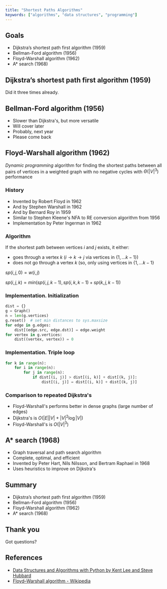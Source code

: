 ```yaml
---
title: "Shortest Paths Algorithms"
keywords: ["algorithms", "data structures", "programming"]
---
```


## Goals

* Dijkstra’s shortest path first algorithm (1959)
* Bellman-Ford algorithm (1956)
* Floyd-Warshall algorithm (1962)
* A\* search (1968)

## Dijkstra’s shortest path first algorithm (1959)

Did it three times already.

## Bellman-Ford algorithm (1956)

* Slower than Dijkstra's, but more versatile
* Will cover later
* Probably, next year
* Please come back

## Floyd-Warshall algorithm (1962)

*Dynamic programming* algorithm for finding the shortest paths between all pairs of vertices in a weighted graph with no negative cycles with $\Theta (|V|^{3})$ performance

### History

* Invented by Robert Floyd in 1962
* And by Stephen Warshall in 1962
* And by Bernard Roy in 1959
* Similar to Stephen Kleene's NFA to RE conversion algorithm from 1956
* Implementation by Peter Ingerman in 1962

### Algorithm

If the shortest path between vertices $i$ and $j$ exists, it either:
* goes through a vertex $k$ ($i \rightarrow k \rightarrow j$ via vertices in $\{1,...k-1\}$)
* does not go through a vertex $k$ (so, only using vertices in $\{1,...k-1\}$

$sp(i, j, 0) = w(i, j)$

$sp(i, j, k) = min(sp(i, j, k-1), sp(i, k, k-1) + sp(k, j, k-1))$

### Implementation. Initialization

```python
dist = {}
g = Graph()
n = len(g.vertices)
g.reset()  # set min distances to sys.maxsize
for edge in g.edges:
    dist[(edge.src, edge.dst)] = edge.weight
for vertex in g.vertices:
    dist((vertex, vertex)) = 0
```

### Implementation. Triple loop

```python
for k in range(n):
    for i in range(n):
        for j in range(n):
            if dist[(i, j)] > dist[(i, k)] + dist[(k, j)]:
                dist[(i, j)] = dist[(i, k)] + dist[(k, j)]
```

### Comparison to repeated Dijkstra's

* Floyd-Warshall's performs better in dense graphs (large number of edges)
* Dijkstra's is  $O(|E||V|+|V|^2\log{|V|})$
* Floyd-Warshall's is $O(|V|^3)$

## A\* search (1968)

* Graph traversal and path search algorithm
* Complete, optimal, and efficient
* Invented by Peter Hart, Nils Nilsson, and Bertram Raphael in 1968
* Uses heuristics to improve on Dijkstra's

## Summary

* Dijkstra’s shortest path first algorithm (1959)
* Bellman-Ford algorithm (1956)
* Floyd-Warshall algorithm (1962)
* A\* search (1968)

## Thank you

Got questions?

## References

* [Data Structures and Algorithms with Python by Kent Lee and Steve Hubbard](https://dl.acm.org/citation.cfm?id=2732680)
* [Floyd–Warshall algorithm - Wikipedia](https://en.wikipedia.org/wiki/Floyd%E2%80%93Warshall_algorithm)
